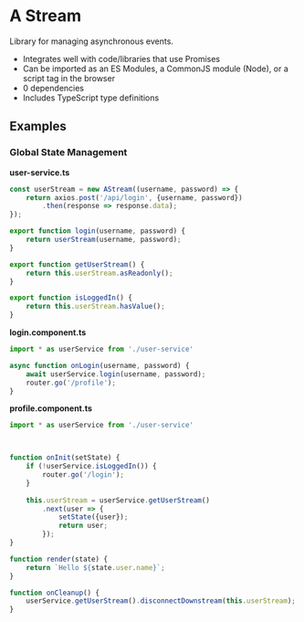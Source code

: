 # A Stream

Library for managing asynchronous events.

 - Integrates well with code/libraries that use Promises
 - Can be imported as an ES Modules, a CommonJS module (Node), or a script tag in the browser 
 - 0 dependencies
 - Includes TypeScript type definitions

 ## Examples

 ### Global State Management

**user-service.ts**
```typescript
const userStream = new AStream((username, password) => {
    return axios.post('/api/login', {username, password})
        .then(response => response.data);
});

export function login(username, password) {
    return userStream(username, password);
}

export function getUserStream() {
    return this.userStream.asReadonly();
}

export function isLoggedIn() {
    return this.userStream.hasValue();
}
```

**login.component.ts**
```typescript
import * as userService from './user-service'

async function onLogin(username, password) {
    await userService.login(username, password);
    router.go('/profile');
}
```

**profile.component.ts**
```typescript
import * as userService from './user-service'



function onInit(setState) {
    if (!userService.isLoggedIn()) {
        router.go('/login');
    }
    
    this.userStream = userService.getUserStream()
        .next(user => {
            setState({user});
            return user;
        });
}

function render(state) {
    return `Hello ${state.user.name}`;
}

function onCleanup() {
    userService.getUserStream().disconnectDownstream(this.userStream);
}
```

